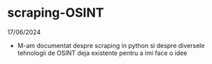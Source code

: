 # scraping-OSINT

17/06/2024

- M-am documentat despre scraping in python si despre diversele tehnologii de OSINT
deja existente pentru a imi face o idee
